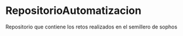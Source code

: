 # RepositorioAutomatizacion
Repositorio que contiene los retos realizados en el semillero de sophos
